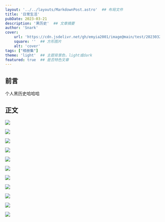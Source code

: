 ```yaml
---
layout: '../../layouts/MarkdownPost.astro'  ## 布局文件
title: '日常生活'
pubDate: 2023-03-21
description: '黑历史'  ## 文章摘要
author: 'Snark'
cover:
    url: 'https://cdn.jsdelivr.net/gh/emyia2001/image@main/test/202303211456526.png'  ## 宽屏图片  wide/big/inline
    square: ''  ## 方形图片
    alt: 'cover'
tags: ["相册集"]
theme: 'light'  ## 主题背景色，light或dark
featured: true  ## 是否特色文章
---
```


## 前言

个人黑历史哈哈哈

## 正文

![](https://i.328888.xyz/2023/03/21/appZN.jpeg)

![](https://i.328888.xyz/2023/03/21/apBOV.jpeg)

![](https://i.328888.xyz/2023/03/21/apXed.jpeg)

![](https://i.328888.xyz/2023/03/21/apgab.jpeg)

![](https://i.328888.xyz/2023/03/21/ap7kq.jpeg)

![](https://i.328888.xyz/2023/03/21/apEBz.jpeg)

![](https://i.328888.xyz/2023/03/21/apeJw.jpeg)

![](https://i.328888.xyz/2023/03/21/ap6Aa.jpeg)

![](https://cdn.jsdelivr.net/gh/emyia2001/image@main/test/202305091438360.jpg)

![](https://cdn.jsdelivr.net/gh/emyia2001/image@main/test/202305091439003.jpg)

![](https://cdn.jsdelivr.net/gh/emyia2001/image@main/test/202305091439064.jpg)
